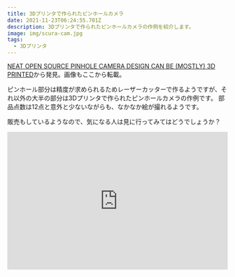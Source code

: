 ```yaml
---
title: 3Dプリンタで作られたピンホールカメラ
date: 2021-11-23T06:24:55.701Z
description: 3Dプリンタで作られたピンホールカメラの作例を紹介します。
image: img/scura-cam.jpg
tags:
  - 3Dプリンタ
---
```

[NEAT OPEN SOURCE PINHOLE CAMERA DESIGN CAN BE (MOSTLY) 3D PRINTED](https://hackaday.com/2020/05/06/neat-open-source-pinhole-camera-design-can-be-mostly-3d-printed/)から発見。画像もここから転載。

ピンホール部分は精度が求められるためレーザーカッターで作るようですが、それ以外の大半の部分は3Dプリンタで作られたピンホールカメラの作例です。
部品点数は12点と意外と少ないながらも、なかなか絵が撮れるようです。

販売もしているようなので、気になる人は見に行ってみてはどうでしょうか？

<iframe width="100%" height="315" src="https://www.youtube.com/embed/k1yXkYRXpCo" title="YouTube video player" frameborder="0" allow="accelerometer; autoplay; clipboard-write; encrypted-media; gyroscope; picture-in-picture" allowfullscreen></iframe>